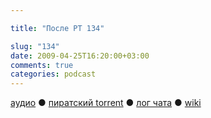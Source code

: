 ```yaml
---

title: "После РТ 134"

slug: "134"
date: 2009-04-25T16:20:00+03:00
comments: true
categories: podcast
---
```

[аудио](http://cdn.radio-t.com/rt134post.mp3) ● [пиратский torrent](http://pirates.radio-t.com/torrents/rt134post.mp3.torrent) ● [лог чата](http://chat.radio-t.com/logs/radio-t-134.html) ● [wiki](http://wiki.radio-t.com/%D0%9F%D0%BE%D1%81%D0%BB%D0%B5_%D0%A0%D0%A2_134)<audio src="http://cdn.radio-t.com/rt134post.mp3" preload="none">
